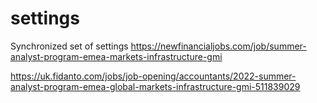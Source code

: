 # settings
Synchronized set of settings
https://newfinancialjobs.com/job/summer-analyst-program-emea-markets-infrastructure-gmi

https://uk.fidanto.com/jobs/job-opening/accountants/2022-summer-analyst-program-emea-global-markets-infrastructure-gmi-511839029
